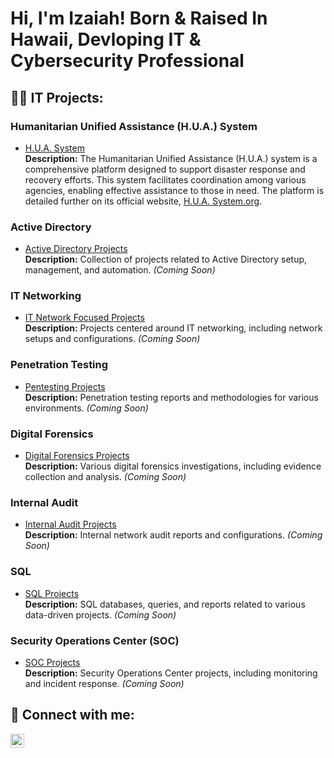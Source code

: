<h1>Hi, I'm Izaiah! Born & Raised In Hawaii, Devloping IT & Cybersecurity Professional

<h2>👨‍💻 IT Projects:</h2>

### Humanitarian Unified Assistance (H.U.A.) System
- [H.U.A. System](https://github.com/Izaiah-Stroman/H.U.A-Humanitarian-Unified-Assistance-System/tree/main)  
  **Description:** The Humanitarian Unified Assistance (H.U.A.) system is a comprehensive platform designed to support disaster response and recovery efforts. This system facilitates coordination among various agencies, enabling effective assistance to those in need. The platform is detailed further on its official website, [H.U.A. System.org](https://www.huasystem.org/).

### Active Directory
- [Active Directory Projects](https://github.com/Izaiah-Stroman/Active-Directory-Projects)  
  **Description:** Collection of projects related to Active Directory setup, management, and automation. *(Coming Soon)*

### IT Networking
- [IT Network Focused Projects](#)  
  **Description:** Projects centered around IT networking, including network setups and configurations. *(Coming Soon)*

### Penetration Testing
- [Pentesting Projects](#)  
  **Description:** Penetration testing reports and methodologies for various environments. *(Coming Soon)*

### Digital Forensics
- [Digital Forensics Projects](#)  
  **Description:** Various digital forensics investigations, including evidence collection and analysis. *(Coming Soon)*

### Internal Audit
- [Internal Audit Projects](#)  
  **Description:** Internal network audit reports and configurations. *(Coming Soon)*

 ### SQL
- [SQL Projects](#)  
  **Description:** SQL databases, queries, and reports related to various data-driven projects. *(Coming Soon)*

### Security Operations Center (SOC)
- [SOC Projects](#)  
  **Description:** Security Operations Center projects, including monitoring and incident response. *(Coming Soon)*


<h2> 🤳 Connect with me:</h2>


[<img align="left" alt="JoshMadakor | LinkedIn" width="22px" src="https://cdn.jsdelivr.net/npm/simple-icons@v3/icons/linkedin.svg" />][linkedin]



[linkedin]: LinkedIn.com/in/Izaiah-Stroman


